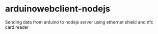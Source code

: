 # arduinowebclient-nodejs
Sending data from arduino to nodejs server using ethernet shield and nfc card reader
